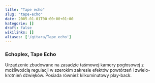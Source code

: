```yaml
---
title: "Tape echo"
slug: "tape-echo"
date: 2005-01-01T00:00:00+01:00
kategorie: []
draft: false
wikilinks: []
aliases: ['/gitara/Tape_echo']
---
```

### Echoplex, Tape Echo

Urządzenie zbudowane na zasadzie taśmowej kamery pogłosowej z
możliwością regulacji w szerokim zakresie efektów powtórzeń i
zwielo-krotnień dźwięków. Posiada również kilkuminutowy play-back.
